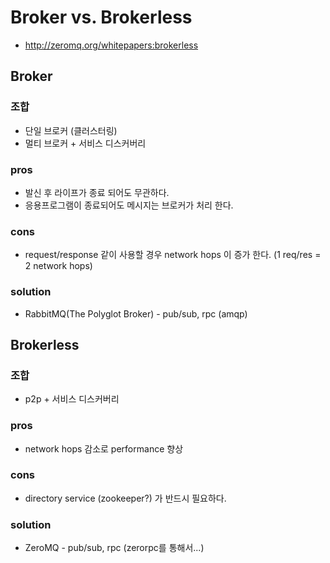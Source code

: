 
# Broker vs. Brokerless
* http://zeromq.org/whitepapers:brokerless

## Broker

### 조합
 * 단일 브로커 (클러스터링)
 * 멀티 브로커 + 서비스 디스커버리

### pros
 * 발신 후 라이프가 종료 되어도 무관하다.
 * 응용프로그램이 종료되어도 메시지는 브로커가 처리 한다.

### cons
 * request/response 같이 사용할 경우 network hops 이 증가 한다. (1 req/res = 2 network hops)

### solution
 * RabbitMQ(The Polyglot Broker) - pub/sub, rpc (amqp)

## Brokerless

### 조합
 * p2p + 서비스 디스커버리

### pros
 * network hops 감소로 performance 향상

### cons
 * directory service (zookeeper?) 가 반드시 필요하다.

### solution
 * ZeroMQ - pub/sub, rpc (zerorpc를 통해서...)
